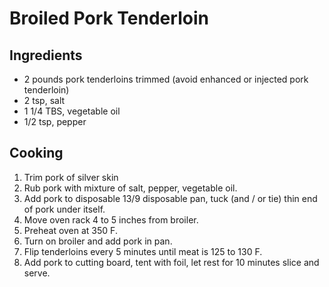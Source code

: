 # Broiled Pork Tenderloin


## Ingredients

* 2 pounds pork tenderloins trimmed (avoid enhanced or injected pork tenderloin)
* 2 tsp, salt
* 1 1/4 TBS, vegetable oil
* 1/2 tsp, pepper


## Cooking

1. Trim pork of silver skin
2. Rub pork with mixture of salt, pepper, vegetable oil.
3. Add pork to disposable 13/9 disposable pan, tuck (and / or tie) thin end of pork under itself.
4. Move oven rack 4 to 5 inches from broiler.
5. Preheat oven at 350 F.  
6. Turn on broiler and add pork in pan.
7. Flip tenderloins every 5 minutes until meat is 125 to 130 F.
8. Add pork to cutting board, tent with foil, let rest for 10 minutes slice and serve.